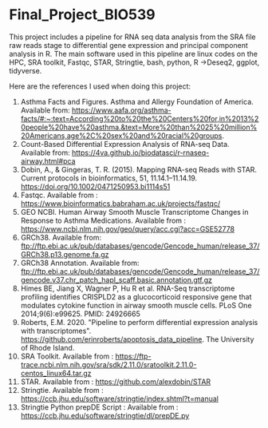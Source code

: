 # Final_Project_BIO539

This project includes a pipeline for RNA seq data analysis from the SRA file raw reads stage to differential gene expression and principal component analysis in R. 
The main software used in this pipeline are linux codes on the HPC, SRA toolkit, Fastqc, STAR, Stringtie, bash, python, R ->Deseq2, ggplot, tidyverse. 

Here are the references I used when doing this project:
1. Asthma Facts and Figures. Asthma and Allergy Foundation of America. Available from: https://www.aafa.org/asthma-facts/#:~:text=According%20to%20the%20Centers%20for,in%2013%20people%20have%20asthma.&text=More%20than%2025%20million%20Americans,age%2C%20sex%20and%20racial%20groups.
2. Count-Based Differential Expression Analysis of RNA-seq Data. Available from: https://4va.github.io/biodatasci/r-rnaseq-airway.html#pca
3. Dobin, A., & Gingeras, T. R. (2015). Mapping RNA-seq Reads with STAR. Current protocols in bioinformatics, 51, 11.14.1–11.14.19. https://doi.org/10.1002/0471250953.bi1114s51
4. Fastqc. Available from : https://www.bioinformatics.babraham.ac.uk/projects/fastqc/
5. GEO NCBI. Human Airway Smooth Muscle Transcriptome Changes in Response to Asthma Medications. Available from : https://www.ncbi.nlm.nih.gov/geo/query/acc.cgi?acc=GSE52778
6. GRCh38. Available from: ftp://ftp.ebi.ac.uk/pub/databases/gencode/Gencode_human/release_37/GRCh38.p13.genome.fa.gz
7. GRCh38 Annotation. Available from: ftp://ftp.ebi.ac.uk/pub/databases/gencode/Gencode_human/release_37/gencode.v37.chr_patch_hapl_scaff.basic.annotation.gtf.gz 
8. Himes BE, Jiang X, Wagner P, Hu R et al. RNA-Seq transcriptome profiling identifies CRISPLD2 as a glucocorticoid responsive gene that modulates cytokine function in airway smooth muscle cells. PLoS One 2014;9(6):e99625. PMID: 24926665
9. Roberts, E.M. 2020. "Pipeline to perform differential expression analysis with transcriptomes". https://github.com/erinroberts/apoptosis_data_pipeline. The University of Rhode Island.
10. SRA Toolkit. Available from : https://ftp-trace.ncbi.nlm.nih.gov/sra/sdk/2.11.0/sratoolkit.2.11.0-centos_linux64.tar.gz
11. STAR. Available from : https://github.com/alexdobin/STAR
12. Stringtie. Available from : https://ccb.jhu.edu/software/stringtie/index.shtml?t=manual	
13. Stringtie Python prepDE Script : Available from : https://ccb.jhu.edu/software/stringtie/dl/prepDE.py

